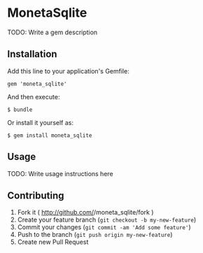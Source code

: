 # MonetaSqlite

TODO: Write a gem description

## Installation

Add this line to your application's Gemfile:

    gem 'moneta_sqlite'

And then execute:

    $ bundle

Or install it yourself as:

    $ gem install moneta_sqlite

## Usage

TODO: Write usage instructions here

## Contributing

1. Fork it ( http://github.com/<my-github-username>/moneta_sqlite/fork )
2. Create your feature branch (`git checkout -b my-new-feature`)
3. Commit your changes (`git commit -am 'Add some feature'`)
4. Push to the branch (`git push origin my-new-feature`)
5. Create new Pull Request
